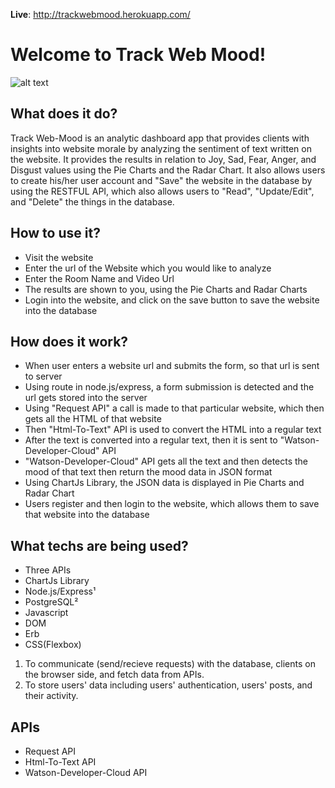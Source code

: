 
**Live**: http://trackwebmood.herokuapp.com/

Welcome to Track Web Mood!
=====================
![alt text](https://github.com/musmanrao1994/Track-Web-Mood/blob/master/WebMood.png?raw=true)


## What does it do?  
Track Web-Mood is an analytic dashboard app that provides clients with insights into website morale by analyzing the sentiment of text written on the website. It provides the results in relation to Joy, Sad, Fear, Anger, and Disgust values using the Pie Charts and the Radar Chart. It also allows users to create his/her user account and "Save" the website in the database by using the RESTFUL API, which also allows users to "Read", "Update/Edit", and "Delete" the things in the database.
                                            
## How to use it?  
 - Visit the website 
 - Enter the url of the Website which you would like to analyze
 - Enter the Room Name and Video Url
 - The results are shown to you, using the Pie Charts and Radar Charts
 - Login into the website, and click on the save button to save the website into the database

## How does it work? 
 - When user enters a website url and submits the form, so that url is sent to server
 - Using route in node.js/express, a form submission is detected and the url gets stored into the server
 - Using "Request API" a call is made to that particular website, which then gets all the HTML of that website  
 - Then "Html-To-Text" API is used to convert the HTML into a regular text
 - After the text is converted into a regular text, then it is sent to "Watson-Developer-Cloud" API
 - "Watson-Developer-Cloud" API gets all the text and then detects the mood of that text then return the mood data in JSON format
 - Using ChartJs Library, the JSON data is displayed in Pie Charts and Radar Chart
 - Users register and then login to the website, which allows them to save that website into the database

## What techs are being used? 
 - Three APIs
 - ChartJs Library
 - Node.js/Express¹ 
 - PostgreSQL² 
 - Javascript
 - DOM
 - Erb
 - CSS(Flexbox)
 
 
1) To communicate (send/recieve requests) with the database, clients on the browser side, and fetch data from APIs.
2) To store users' data including users' authentication, users' posts, and their activity.
 
## APIs 
 - Request API
 - Html-To-Text API
 - Watson-Developer-Cloud API
